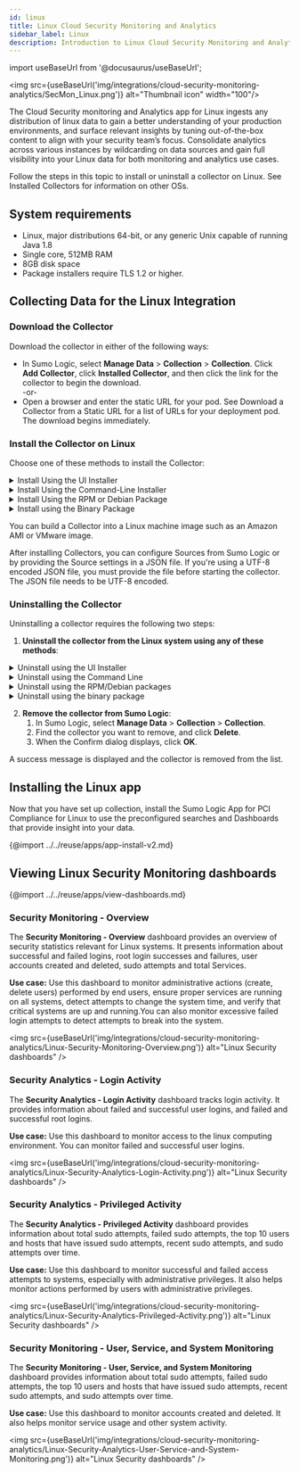 ```yaml
---
id: linux
title: Linux Cloud Security Monitoring and Analytics
sidebar_label: Linux
description: Introduction to Linux Cloud Security Monitoring and Analytics.
---
```


import useBaseUrl from '@docusaurus/useBaseUrl';

<img src={useBaseUrl('img/integrations/cloud-security-monitoring-analytics/SecMon_Linux.png')} alt="Thumbnail icon" width="100"/>

The Cloud Security monitoring and Analytics app for Linux ingests any distribution of linux data to gain a better understanding of your production environments, and surface relevant insights by tuning out-of-the-box content to align with your security team’s focus. Consolidate analytics across various instances by wildcarding on data sources and gain full visibility into your Linux data for both monitoring and analytics use cases.

Follow the steps in this topic to install or uninstall a collector on Linux. See Installed Collectors for information on other OSs.


## System requirements

* Linux, major distributions 64-bit, or any generic Unix capable of running Java 1.8
* Single core, 512MB RAM
* 8GB disk space
* Package installers require TLS 1.2 or higher.

## Collecting Data for the Linux Integration

### Download the Collector

Download the collector in either of the following ways:

* In Sumo Logic, select **Manage Data** > **Collection** > **Collection**. Click **Add Collector**, click **Installed Collector**, and then click the link for the collector to begin the download.<br/>
-or-
* Open a browser and enter the static URL for your pod. See Download a Collector from a Static URL for a list of URLs for your deployment pod. The download begins immediately.


### Install the Collector on Linux

Choose one of these methods to install the Collector:

<details><summary>Install Using the UI Installer</summary>

Run the installer on your server with root or Administrator privileges. If you are not logged in as root or Administrator, you might be prompted to reauthenticate to your system when you start the UI Installer.

1. Open the downloaded installer file.
2. If prompted, enter the root or Administrator user name and password for the system.
3. Open the wizard to show the Welcome page. Click **Next**.
4. Accept the license agreement and click **Next**.
5. Browse to select a location for the collector or accept the default and click **Next** to install the Collector files on your machine.
6. The Installer displays the summary of the default settings. If you want to change any of these, click Advanced UI Installer Settings and follow the instructions. Click **Next**.
7. Choose an authentication method.
   * Access Key: If you have a Sumo Logic access ID and key, click **Next**, enter the access ID and key, and click **Next**.
   * Installation Token: The [Setup Wizard](/docs/send-data/setup-wizard) has not yet been updated to provide an option for Installation Tokens. You can provide the Installation Token using the Setup Wizard Token option. Enter the **Token String** you want to use to register the Collector in the input box for a Setup Wizard one-time token.
   * Setup Wizard Token: If the Setup Wizard has provided you with a token for the UI Installer, click **Next**, enter the token, and click **Next**. The Setup Wizard Token is a one-time use token, available for one hour after it is generated, then it expires. This token authenticates the user. It is designed to be used for only one Collector. The token cannot be used with the API, and it cannot be disabled.
8. Click **Finish** to complete the setup.
9. In Sumo Logic select** Manage Data > Collection > Collection** and verify that you can see the Collector. Look for the name that is listed as Collector Name in the confirmation step of this procedure (the name can be customized under **Advanced Settings**). If a Collector with that name already exists, a suffix is appended to uniquely identify it. If you don’t see the collector, check the Error Codes list to help troubleshoot.

</details>

<details><summary>Install Using the Command-Line Installer</summary>

1. Add execution permissions to the downloaded Collector file (.sh):
 ```bash
 chmod +x SumoCollector.sh
 ```
2. Run the script with the parameters that you want to configure. See Parameters for the Command Line Installer for a description of the parameters. By default, the Collector will be installed in either /opt/SumoCollector or /usr/local/SumoCollector.

**Examples**

```bash title="Using an Installation Token"
sudo ./SumoCollector.sh -q -Vsumo.token_and_url=<installationToken> -Vsources=<absolute_filepath>
```

```bash title="Using access ID and access key"
sudo ./SumoCollector.sh -q -Vsumo.accessid=<accessId> -Vsumo.accesskey=<accessKey> -Vsources=<absolute_filepath>
```

```bash title="Adding proxy settings"
sudo ./SumoCollector.sh -q -Vsumo.accessid=<accessId> -Vsumo.accesskey=<accessKey> -Vsources=<absolute_filepath> -Vproxy.host=<proxyHost> -Vproxy.port=<proxyPort>
```

```bash title="Including syncSources and a customized Collector name"
sudo ./SumoCollector.sh -q -Vsumo.accessid=<accessId> -Vsumo.accesskey=<accessKey> -VsyncSources=<absolute_filepath> -Vcollector.name=<name>
```

</details>

<details><summary>Install Using the RPM or Debian Package</summary>

You can use the RPM or Debian package to install a Collector on a Linux 64-bit system.

1. Install the Collector using the downloaded installation package.
   * For the RPM package, use the command:
    ```bash
    sudo rpm -i SumoCollector-19.XXX-XX.x86_64.rpm
    ```
   * For the Debian package, use the command:
    ```bash
    sudo dpkg -i SumoCollector-19.XXX-XX.x86_64.deb
    ```

   The RPM and Debian packages install the collector in the /opt/SumoCollector directory.  By default, the Collector is installed as a system service, but not yet started.
2. Configure the Collector user.properties file in the /opt/SumoCollector/config/ directory. The Collector uses the settings defined in user.properties to register and start. See user.properties for a full list of all the supported parameters.
   * To use an access key, provide the accessid and accesskey parameters. For example:
    ```bash
    name = <collectorName>
    accessid = <accessId>
    accesskey = <accessKey>
    ```
   * To use an installation token, provide the authentication parameters token and url. To use these two parameters you'll need to manually base64 decode the **Token String**. Once decoded, you'll have a string with a token and a URL. For example, the following decoded **Token String**: `sumoxxxxxxxxxxxxxxxxxxxxxxxxxxxxhttps://collectors.sumologic.com` would be used as:
    ```bash
    name = <collectorName>
    url=https://collectors.sumologic.com
    token=SUMOXXXXXXXXXXXXXXXXXXXXXXXXXXXX
    ```

:::note
* Starting with collector 19.170+, the installation directory is secured to users belonging to the `sumologic_collector` group.
* Modifying user.properties may require sudo privileges. For more information, see Enhanced File System Security for Installed Collectors.
:::

3. (Optional) Provide a JSON Source information. You can pass all Source settings in a UTF-8 encoded JSON file. If you're using a JSON file, you must provide the file before starting the Collector. See Using JSON to configure Sources. Alternatively, you can configure Sources at any time by using the Sumo web app. See Sources.
4. (Optional) Set the run a user for the Collector if you want the Collector to run as a user other than root. See run as for a Collector.
5. (Optional on Collector version 19.253-3+ in the Fed deployment) Enable FIPS 140-2 compliant Java Cryptography Extension (JCE) to encrypt your data to Sumo Logic's Fed deployment in US1 only. FIPS mode is not supported for any other deployment. If you are unsure whether you are on the Fed deployment, check our deployments. To enable, locate and run the script `configureFipsMode.sh` contained in Collector's installation directory under `/script`:
 ```bash
 $ sh ./script/configureFipsMode.sh
 ```
6. Start the Collector using the following command.
 ```bash
 sudo service collector start
 ```

</details>


<details><summary>Install using the Binary Package</summary>

1. Install the version of JRE you want to use from the following location. (The collector requires Java 8 or higher). The binary installation process does not include JRE installation.
[https://docs.aws.amazon.com/corretto/latest/corretto-8-ug/downloads-list.html](https://docs.aws.amazon.com/corretto/latest/corretto-8-ug/downloads-list.html)
2. Check the version of Java is 8 or higher:
 ```bash
 java -version
 ```
3. Untar the downloaded binary file inside your desired destination directory to create a subdirectory named `sumocollector`:
 ```bash
 tar -xvf SumoCollector_unix_XXX.tar.gz
 ```
4. Copy the platform-specific wrapper file to the **sumocollector** directory:
 ```bash
 cp tanuki/wrapper-<platform>
 ```
5. Make the **wrapper**, **collector**, and **script** directory files executable:
 ```bash
 chmod ug+x wrapper-<platform>
 chmod ug+x collector
 chmod ug+x script/*
 ```
6. Configure the Collector  user.properties file in the /opt/SumoCollector/config/ directory. The Collector uses the settings defined in user.properties to register and start. See user.properties for a full list of all the supported parameters. To use an access key, provide the accessid and accesskey parameters. For example:
 ```bash
 name = <collectorName>
 accessid = <accessId>
 accesskey = <accessKey>
 wrapper.java.command = java
 ```
To use an installation token, provide the authentication parameters token and url. To use these two parameters you'll need to manually base64 decode the **Token String**. Once decoded you'll have a string with a token and a URL.
For example, the following decoded **Token String**:
`SUMOXXXXXXXXXXXXXXXXXXXXXXXXXXXXhttps://collectors.sumologic.com`
would be used as:
 ```bash
 name = <collectorName>
 url=https://collectors.sumologic.com
 token=SUMOXXXXXXXXXXXXXXXXXXXXXXXXXXXX
 wrapper.java.command = java
 ```
7. Set access control for files under the **sumocollector** directory:
```bash
sudo script/secureFiles.sh
```
8. (Optional) Provide JSON Source information.
You can pass all Source settings in a UTF-8 encoded JSON file. If you're using a JSON file, you must provide the file before starting the Collector. See Using JSON to configure Sources.
Alternatively, you can configure sources at any time by using the Sumo web app. See Sources.
9. (Optional) Set the run as user for the Collector if you want the Collector to run as a user other than root. See run as for a Collector.
10. (Optional on Collector version 19.253-3+) Enable FIPS 140-2 compliant Java Cryptography Extension (JCE) to encrypt your data. Once enabled, the Collector version cannot be downgraded below version 19.253-3. To enable, locate and run the script **configureFipsMode.sh** contained in Collector's installation directory under **/script**:
 ```bash
 $ sh ./script/configureFipsMode.sh
 ```
11. Install the Collector as a service.
Use the following command to install the Collector as a service that is started when the machine starts.
 ```bash
 sudo ./collector install
 ```
12. Start the Collector service.
Use the following command to start the collector service.
 ```bash
 sudo ./collector start
 ```
13. To verify that the collector is installed, go to **Manage Data** > **Collection** > **Collection** in the Sumo web app and verify that you can see the collector.

</details>

You can build a Collector into a Linux machine image such as an Amazon AMI or VMware image.

After installing Collectors, you can configure Sources from Sumo Logic or by providing the Source settings in a JSON file. If you're using a UTF-8 encoded JSON file, you must provide the file before starting the collector. The JSON file needs to be UTF-8 encoded.


### Uninstalling the Collector

Uninstalling a collector requires the following two steps:

1. **Uninstall the collector from the Linux system using any of these methods**:

<details><summary>Uninstall using the UI Installer</summary>

1. On your system, in the Applications folder, find the Sumo Logic Collector folder.
2. Double-click the file Sumo Logic Collector Uninstaller.
3. If prompted, select your language and click **OK**.
4. Enter the user name and password for the system.
5. When the Sumo Logic Collector Uninstall wizard is displayed, click **Next** to remove the collector.
6. When the success message is displayed, click **Finish**.

</details>

<details><summary>Uninstall using the Command Line</summary>

1. In a terminal prompt, change the directory to the collector installation directory. By default, the collector will be installed in either /opt/SumoCollector or /usr/local/SumoCollector.
```bash
cd /usr/local/SumoCollector
```
1. Run the uninstall binary with the -q option. The -q option executes the command without presenting additional prompts.
```bash
sudo ./uninstall -q
```

</details>

<details><summary>Uninstall using the RPM/Debian packages</summary>

For the RPM package, use the command:
```bash
sudo rpm -e SumoCollector
```
For the Debian package, use the command:
```bash
sudo dpkg -r SumoCollector
```

</details>

<details><summary>Uninstall using the binary package</summary>

1. Uninstall the collector service.
```bash
sudo <Collector Installation Directory>/collector remove
```
2. Remove the collector installation directory.
```bash
sudo rm -rf <Collector Installation Directory>
```
3. (Optional) On some distributions, for instance, Ubuntu, you may need to re-synchronize the daemon setting before installing the collector again.
```bash
sudo systemctl daemon-reload
```

</details>


2. **Remove the collector from Sumo Logic**:
   1. In Sumo Logic, select **Manage Data** > **Collection** > **Collection**.
   2. Find the collector you want to remove, and click **Delete**.
   3. When the Confirm dialog displays, click **OK**.

A success message is displayed and the collector is removed from the list.


## Installing the Linux app

Now that you have set up collection, install the Sumo Logic App for PCI Compliance for Linux to use the preconfigured searches and Dashboards that provide insight into your data.

{@import ../../reuse/apps/app-install-v2.md}

## Viewing Linux Security Monitoring dashboards

{@import ../../reuse/apps/view-dashboards.md}

### Security Monitoring - Overview

The **Security Monitoring - Overview** dashboard provides an overview of security statistics relevant for Linux systems. It presents information about successful and failed logins, root login successes and failures, user accounts created and deleted, sudo attempts and total Services.

**Use case:** Use this dashboard to monitor administrative actions (create, delete users) performed by end users, ensure proper services are running on all systems, detect attempts to change the system time, and verify that critical systems are up and running.You can also monitor excessive failed login attempts to detect attempts to break into the system.

<img src={useBaseUrl('img/integrations/cloud-security-monitoring-analytics/Linux-Security-Monitoring-Overview.png')} alt="Linux Security dashboards" />


### Security Analytics - Login Activity

The **Security Analytics - Login Activity** dashboard tracks login activity. It provides information about failed and successful user logins, and failed and successful root logins.

**Use case:** Use this dashboard to monitor access to the linux computing environment. You can monitor failed and successful user logins.

<img src={useBaseUrl('img/integrations/cloud-security-monitoring-analytics/Linux-Security-Analytics-Login-Activity.png')} alt="Linux Security dashboards" />


### Security Analytics - Privileged Activity

The **Security Analytics - Privileged Activity** dashboard provides information about total sudo attempts, failed sudo attempts, the top 10 users and hosts that have issued sudo attempts, recent sudo attempts, and sudo attempts over time.

**Use case:** Use this dashboard to monitor successful and failed access attempts to systems, especially with administrative privileges. It also helps monitor actions performed by users with administrative privileges.

<img src={useBaseUrl('img/integrations/cloud-security-monitoring-analytics/Linux-Security-Analytics-Privileged-Activity.png')} alt="Linux Security dashboards" />


### Security Monitoring - User, Service, and System Monitoring

The **Security Monitoring - User, Service, and System Monitoring** dashboard provides information about total sudo attempts, failed sudo attempts, the top 10 users and hosts that have issued sudo attempts, recent sudo attempts, and sudo attempts over time.

**Use case:** Use this dashboard to monitor accounts created and deleted. It also helps monitor service usage and other system activity.

<img src={useBaseUrl('img/integrations/cloud-security-monitoring-analytics/Linux-Security-Analytics-User-Service-and-System-Monitoring.png')} alt="Linux Security dashboards" />
